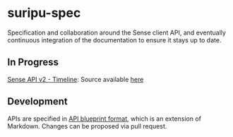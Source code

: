 # suripu-spec

Specification and collaboration around the Sense client API, and
eventually continuous integration of the documentation to ensure it
stays up to date.

## In Progress

[Sense API v2 - Timeline](https://github.com/hello/suripu-spec/pull/1):
Source available
[here](https://github.com/hello/suripu-spec/tree/v2-timeline)

## Development

APIs are specified in [API blueprint format](http://apiblueprint.org/),
which is an extension of Markdown. Changes can be proposed via pull
request.

